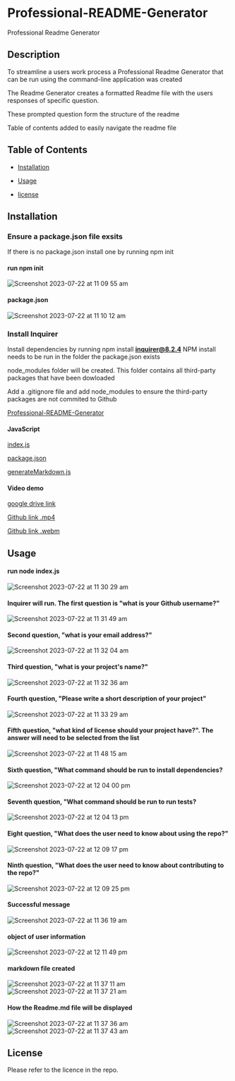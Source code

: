 # Professional-README-Generator

Professional Readme Generator

## Description

To streamline a users work process a Professional Readme Generator that can be run using the command-line application was created

The Readme Generator creates a formatted Readme file with the users responses of specific question.

These prompted question form the structure of the readme

Table of contents added to easily navigate the readme file

## Table of Contents

- [Installation](#installation)

- [Usage](#usage)

- [license](#license)

## Installation

### Ensure a package.json file exsits

If there is no package.json install one by running npm init

#### run npm init

![Screenshot 2023-07-22 at 11 09 55 am](https://github.com/jarrodbb/Professional-README-Generator/assets/132813348/ff0a7aab-2db6-42bf-a95c-edaa8d049ebe)

#### package.json

![Screenshot 2023-07-22 at 11 10 12 am](https://github.com/jarrodbb/Professional-README-Generator/assets/132813348/e385c3ac-7441-4d10-8185-c6e2d7324d66)

### Install Inquirer

Install dependencies by running npm install **inquirer@8.2.4**
NPM install needs to be run in the folder the package.json exists

node_modules folder will be created. This folder contains all third-party packages that have been dowloaded

Add a .gitignore file and add node_modules to ensure the third-party packages are not commited to Github

[Professional-README-Generator](https://github.com/jarrodbb/Professional-README-Generator)

#### JavaScript

[index.js](https://github.com/jarrodbb/Professional-README-Generator/blob/main/assets/js/index.js)

[package.json](https://github.com/jarrodbb/Professional-README-Generator/blob/main/assets/js/package.json)

[generateMarkdown.js](https://github.com/jarrodbb/Professional-README-Generator/tree/main/assets/utils)

#### Video demo

[google drive link](https://drive.google.com/file/d/1KvKIIOfSJ5YIl9gC2eF5ptj7PY75or35/view)

[Github link .mp4](https://github.com/jarrodbb/Professional-README-Generator/blob/main/assets/video/readme%20demo.mp4)

[Github link .webm](https://github.com/jarrodbb/Professional-README-Generator/blob/main/assets/video/readme%20demo.webm)

## Usage

#### run node index.js

![Screenshot 2023-07-22 at 11 30 29 am](https://github.com/jarrodbb/Professional-README-Generator/assets/132813348/0cad266d-cfd3-4af2-aa25-f6e231770aa0)

#### Inquirer will run. The first question is "what is your Github username?"

![Screenshot 2023-07-22 at 11 31 49 am](https://github.com/jarrodbb/Professional-README-Generator/assets/132813348/eddfd3a4-ee5c-4d10-909f-e54089b11cf2)

#### Second question, "what is your email address?"

![Screenshot 2023-07-22 at 11 32 04 am](https://github.com/jarrodbb/Professional-README-Generator/assets/132813348/e92ed8e1-1f6c-4872-9f0f-4e99558f285c)

#### Third question, "what is your project's name?"

![Screenshot 2023-07-22 at 11 32 36 am](https://github.com/jarrodbb/Professional-README-Generator/assets/132813348/a6589a28-85cf-4375-8d10-cafdb8c9ecee)

#### Fourth question, "Please write a short description of your project"

![Screenshot 2023-07-22 at 11 33 29 am](https://github.com/jarrodbb/Professional-README-Generator/assets/132813348/b93871e5-161a-46e7-b5e3-dbd3a78c419f)

#### Fifth question, "what kind of license should your project have?". The answer will need to be selected from the list

![Screenshot 2023-07-22 at 11 48 15 am](https://github.com/jarrodbb/Professional-README-Generator/assets/132813348/564290e7-30aa-4034-888e-d0d0bbd65e0f)

#### Sixth question, "What command should be run to install dependencies?

![Screenshot 2023-07-22 at 12 04 00 pm](https://github.com/jarrodbb/Professional-README-Generator/assets/132813348/b9815c4f-96d8-4a36-b62f-03a91b838d8f)

#### Seventh question, "What command should be run to run tests?

![Screenshot 2023-07-22 at 12 04 13 pm](https://github.com/jarrodbb/Professional-README-Generator/assets/132813348/f6f36409-e677-4296-b803-9a480d157ba1)

#### Eight question, "What does the user need to know about using the repo?"

![Screenshot 2023-07-22 at 12 09 17 pm](https://github.com/jarrodbb/Professional-README-Generator/assets/132813348/9264b23e-8482-4011-9cc1-0eab9ea23016)

#### Ninth question, "What does the user need to know about contributing to the repo?"

![Screenshot 2023-07-22 at 12 09 25 pm](https://github.com/jarrodbb/Professional-README-Generator/assets/132813348/73e20522-b58a-4e13-9576-e7644412fc7b)

#### Successful message

![Screenshot 2023-07-22 at 11 36 19 am](https://github.com/jarrodbb/Professional-README-Generator/assets/132813348/d07b3c30-0b79-403f-b90a-08d7028b5e8a)

#### object of user information

![Screenshot 2023-07-22 at 12 11 49 pm](https://github.com/jarrodbb/Professional-README-Generator/assets/132813348/fae64f88-03d3-446b-9b0f-2066623c3382)

#### markdown file created

![Screenshot 2023-07-22 at 11 37 11 am](https://github.com/jarrodbb/Professional-README-Generator/assets/132813348/5e12c8b2-c63d-4106-a5ca-6b2da4e121b7)
![Screenshot 2023-07-22 at 11 37 21 am](https://github.com/jarrodbb/Professional-README-Generator/assets/132813348/398ca101-1343-4141-9ce1-11d7ee43b20c)

#### How the Readme.md file will be displayed

![Screenshot 2023-07-22 at 11 37 36 am](https://github.com/jarrodbb/Professional-README-Generator/assets/132813348/2f428e6a-a901-4600-a81d-5a7fd56031f0)
![Screenshot 2023-07-22 at 11 37 43 am](https://github.com/jarrodbb/Professional-README-Generator/assets/132813348/568def18-b126-4f49-8fda-5ae7be3a6669)

## License

Please refer to the licence in the repo.
